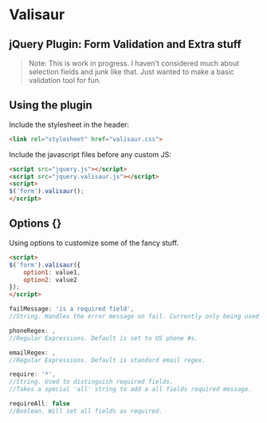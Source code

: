 Valisaur
========

## jQuery Plugin: Form Validation and Extra stuff

> Note: This is work in progress. I haven't considered much about selection fields and junk like that. Just wanted to make a basic validation tool for fun.

## Using the plugin

Include the stylesheet in the header:
```html
<link rel="stylesheet" href="valisaur.css">
```
Include the javascript files before any custom JS:
```html
<script src="jquery.js"></script>
<script src="jquery.valisaur.js"></script>
<script>
$('form').valisaur();
</script>
```

## Options {}

Using options to customize some of the fancy stuff.
```html
<script>
$('form').valisaur({
	option1: value1,
	option2: value2
});
</script>
```

```javascript
failMessage: 'is a required field',
//String. Handles the error message on fail. Currently only being used at console log, but I'll figure out how I wanna use it later.

phoneRegex: ,
//Regular Expressions. Default is set to US phone #s.

emailRegex: ,
//Regular Expressions. Default is standard email regex.

require: '*',
//String. Used to distinguish required fields.
//Takes a special 'all' string to add a all fields required message.

requireAll: false 
//Boolean. Will set all fields as required.
```
